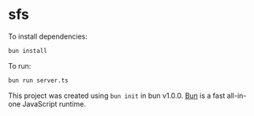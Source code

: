 # sfs

To install dependencies:

```bash
bun install
```

To run:

```bash
bun run server.ts
```

This project was created using `bun init` in bun v1.0.0. [Bun](https://bun.sh) is a fast all-in-one JavaScript runtime.
